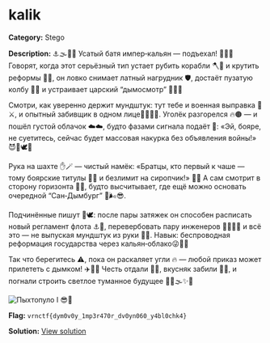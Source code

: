 # kalik

**Category:** Stego

**Description:**
⚓️🌫💂‍♂️ Усатый батя импер‑кальян — подъехал! 🤴🏻🚢
Говорят, когда этот серьёзный тип устает рубить корабли 🪓🛶 и крутить реформы 📜🔧, он ловко снимает латный нагрудник 🛡️, достаёт пузатую колбу 🫗🍏 и устраивает царский “дымосмотр” 😤💨💨

Смотри, как уверенно держит мундштук: тут тебе и военная выправка 🫡⚔️, и опытный забивщик в одном лице🤺🧑‍🚀💨.
Уголёк разгорелся 🔥🟤 — и пошёл густой облачок ☁️☁️, будто фазами сигнала подаёт 📶:
«Эй, бояре, не суетитесь, сейчас будет массовая накурка без объявления войны!» 😈🤤🕊️🚫

Рука на шахте ✋🪄 — чистый намёк: «Братцы, кто первый к чаше — тому боярские титулы 👑📜 и безлимит на сиропчик!» 🥤🤝󠅦󠅢󠅞󠅓󠅤󠅖󠅫󠅔󠅩󠅝󠄠󠅦󠄠󠅩󠅏
А сам смотрит в сторону горизонта 👀🌅, будто высчитывает, где ещё можно основать очередной “Сан‑Дымбург” 🏰🌬😎.

Подчинённые пишут 📝🕊️: после пары затяжек он способен расписать новый регламент флота ⚓️📏, перевербовать пару инженеров 🧑‍💻🧑‍🔧 и всё это — не выпуская мундштук из руки 🚀󠄡󠅝󠅠󠄣󠅢󠄤󠄧󠄠󠅢󠅏󠅔󠅦󠄠󠅩󠅞󠄠󠄦󠄠🤲.
Навык: беспроводная реформация государства через кальян‑облако😜📡💭

Так что берегитесь ⚠️, пока он раскаляет угли 🔥󠅏󠅩󠄤󠅒󠅜󠄠󠅓󠅘󠅛󠄤󠅭 — любой приказ может прилететь с дымком! ✈️📜💨
Честь отдали 🙇‍♂️, вкусняк забили 🍇🍉, и погнали строить светлое туманное будущее 🤙🏻🌫✨🚀

![Пыхтопуло I 😎💨](https://sun9-21.userapi.com/impg/y4lHXNwczQ-CD12mGucMWqdq2G_O1zXgzjjZ1g/E_t1Xap_59w.jpg?size=1024x1536&quality=95&sign=5aa641d94ba4ea54fe45696811ef806e&type=album)


**Flag:** `vrnctf{dym0v0y_1mp3r470r_dv0yn060_y4bl0chk4}`

**Solution:** [View solution](solution)

